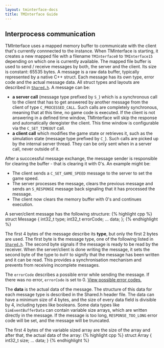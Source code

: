 ```yaml
---
layout: tminterface-docs
title: TMInterface Guide
---
```


## Interprocess communication
TMInterface uses a mapped memory buffer to communicate with the client that's currently connnected to the instance. When TMInterface is starting, it creates a new mapped file with a filename `TMInterface0` to `TMInterface15` depending on which one is currently available. The mapped file buffer is used to send / receive messages by both, the server and the client. Its size is constant: 65535 bytes. A message is a raw data buffer, typically represented by a native C++ struct. Each message has its own type, error code and the actual message data. All struct types and layouts are described in [`Shared.h`](https://github.com/donadigo/TMInterfacePublic/blob/master/Shared.h). A message can be:
* **a server call** (message type prefixed by `S_`) which is a synchronous call to the client that has to get answered by another message from the client  of type `C_PROCESSED_CALL`.
Such calls are completely synchronous, meaning that at this time, no game code is executed. If the client  is not answering in a defined time window, TMInterface
will skip the response and automatically deregister the client. This time window is configurable via the `C_SET_TIMEOUT` call.
* **a client call** which modifies the game state or retrieves it,
such as the simulation state (message type prefixed by `C_`). Such calls are picked up by the internal server thread. They can be only sent when in a server call, never outside of it.<br>

After a succcessful message exchange, the message sender is responsible for clearing the buffer - that is clearing it with 0's. An example might be:
- The client sends a `C_SET_GAME_SPEED` message to the server to set the game speed.
- The server processes the message, clears the previous message and sends an `S_RESPONSE` message back signaling that it has processed the message.
- The client now clears the memory buffer with 0's and continues execution.

A server/client message has the following structure:
{% highlight cpp %}
struct Message
{
    int32_t type;
    int32_t errorCode;
    ... data;
};
{% endhighlight %}

The first 4 bytes of the message describe its **type**, but only the first 2 bytes are used. The first byte is the message type, one of the following listed in [`Shared.h`](https://github.com/donadigo/TMInterfacePublic/blob/master/Shared.h#L25). The second byte signals if the message is ready to be read by the receiver. When the server/client is done writing the message, it sets the second byte of the type to `0xFF` to signify that the message has been written and it can be read.
This provides a synchronisation mechanism and prevents from receiving incomplete messages.

The `errorCode` describes a possible error while sending the message. If there was no error, `errorCode` is set to 0. [View possible error codes.](https://github.com/donadigo/TMInterfacePublic/blob/master/Shared.h#L456)

The **data** is the actual data of the message. The structure of this data for each message type is described in the Shared.h header file. The data can have a minimum size of 4 bytes, and the size of every data field is divisible by 4, including types like booleans. Some data types like `SimEventBufferData` can contain variable size arrays, which are written directly in the message. If the message is too long, `RESPONSE_TOO_LONG` error code will be set, and the message will be truncated.

The first 4 bytes of the variable sized array are the size of the array and after that, the actual data of the array:
{% highlight cpp %}
struct Array {
    int32_t size;
    ... data;
}
{% endhighlight %}